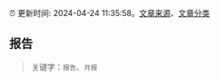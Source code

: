 :alarm_clock: 更新时间: 2024-04-24 11:35:58。[文章来源](/README.md)、[文章分类](/TAGS.md)

## 报告


> 关键字：`报告`、`月报`



